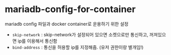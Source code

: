 # mariadb-config-for-container

mariadb config 파일과 docker container로 운용하기 위한 설정

- `skip-network` : skip-network가 설정되어 있으면 소켓으로만 통신하고, 꺼져있으면 ip를 이용해서 통신함
- `bind-address` : 통신을 허용할 ip를 지정해줌. (유저 권한이랑 별개임!)